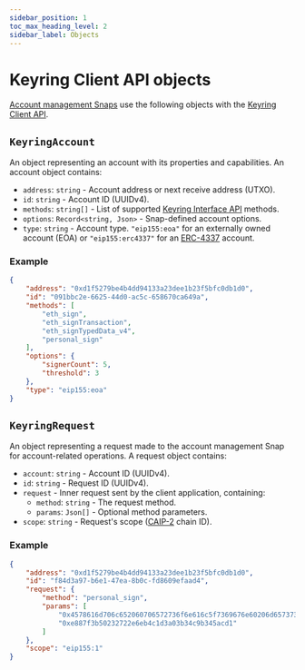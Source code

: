 ```yaml
---
sidebar_position: 1
toc_max_heading_level: 2
sidebar_label: Objects
---
```


# Keyring Client API objects

[Account management Snaps](../../../features/custom-evm-accounts/index.md) use the following objects
with the [Keyring Client API](index.md).

## `KeyringAccount`

An object representing an account with its properties and capabilities.
An account object contains:

- `address`: `string` - Account address or next receive address (UTXO).
- `id`: `string` - Account ID (UUIDv4).
- `methods`: `string[]` - List of supported [Keyring Interface API](../interface-api.md) methods.
- `options`: `Record<string, Json>` - Snap-defined account options.
- `type`: `string` - Account type.
  `"eip155:eoa"` for an externally owned account (EOA) or `"eip155:erc4337"` for an
  [ERC-4337](https://eips.ethereum.org/EIPS/eip-4337) account.

### Example

```json
{
    "address": "0xd1f5279be4b4dd94133a23dee1b23f5bfc0db1d0",
    "id": "091bbc2e-6625-44d0-ac5c-658670ca649a",
    "methods": [
        "eth_sign",
        "eth_signTransaction",
        "eth_signTypedData_v4",
        "personal_sign"
    ],
    "options": {
        "signerCount": 5,
        "threshold": 3
    },
    "type": "eip155:eoa"
}
```

## `KeyringRequest`

An object representing a request made to the account management Snap for account-related operations.
A request object contains:

- `account`: `string` - Account ID (UUIDv4).
- `id`: `string` - Request ID (UUIDv4).
- `request` - Inner request sent by the client application, containing:
  - `method`: `string` - The request method.
  - `params`: `Json[]` - Optional method parameters.
- `scope`: `string` - Request's scope ([CAIP-2](https://github.com/ChainAgnostic/CAIPs/blob/main/CAIPs/caip-2.md)
  chain ID).

### Example

```json
{
    "address": "0xd1f5279be4b4dd94133a23dee1b23f5bfc0db1d0",
    "id": "f84d3a97-b6e1-47ea-8b0c-fd8609efaad4",
    "request": {
        "method": "personal_sign",
        "params": [
            "0x4578616d706c652060706572736f6e616c5f7369676e60206d657373616765",
            "0xe887f3b50232722e6eb4c1d3a03b34c9b345acd1"
        ]
    },
    "scope": "eip155:1"
}
```
